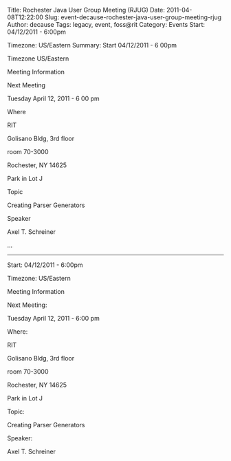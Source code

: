 Title: Rochester Java User Group Meeting (RJUG)
Date: 2011-04-08T12:22:00
Slug: event-decause-rochester-java-user-group-meeting-rjug
Author: decause
Tags: legacy, event, foss@rit
Category: Events
Start: 04/12/2011 - 6:00pm

Timezone: US/Eastern
Summary: 
	Start  04/12/2011 - 6 00pm

Timezone  US/Eastern

Meeting Information

Next Meeting 

Tuesday April 12, 2011 - 6 00 pm

Where 

RIT

Golisano Bldg, 3rd floor

room 70-3000

Rochester, NY 14625

Park in Lot J

Topic 

Creating Parser Generators

Speaker 

Axel T. Schreiner

 ... 

---
Start: 04/12/2011 - 6:00pm

Timezone: US/Eastern

Meeting Information

Next Meeting:

Tuesday April 12, 2011 - 6:00 pm

Where:

RIT

Golisano Bldg, 3rd floor

room 70-3000

Rochester, NY 14625

Park in Lot J

Topic:

Creating Parser Generators

Speaker:

Axel T. Schreiner

